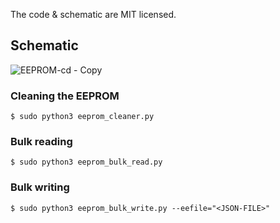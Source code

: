 The code & schematic are MIT licensed.

## Schematic

![EEPROM-cd - Copy](https://github.com/YashIndane/rpi-eeprom-programmer/assets/53041219/49979c60-761a-4665-b10e-a54e12fb7a37)

### Cleaning the EEPROM

```
$ sudo python3 eeprom_cleaner.py
```

### Bulk reading

```
$ sudo python3 eeprom_bulk_read.py
```

### Bulk writing

```
$ sudo python3 eeprom_bulk_write.py --eefile="<JSON-FILE>"
```
